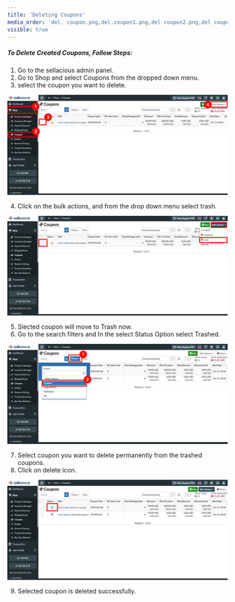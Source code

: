 ```yaml
---
title: 'Deleting Coupons'
media_order: 'del. coupon.png,del.coupon1.png,del coupon2.png,del coupon3.png'
visible: true
---
```


##### **To Delete Created Coupons, Follow Steps:**

1. Go to the sellacious admin panel.
2. Go to Shop and select Coupons from the dropped down menu.
3. select the coupon you want to delete.

![](del.%20coupon.png)

4. Click on the bulk actions, and from the drop down menu select trash.

![](del.coupon1.png)

5. Slected coupon will move to Trash now.
6. Go to the search filters and In the select Status Option select Trashed.

![](del%20coupon2.png)

7. Select coupon you want to delete permanently from the trashed coupons.
8. Click on delete icon.

![](del%20coupon3.png)

9. Selected coupon is deleted successfully.



